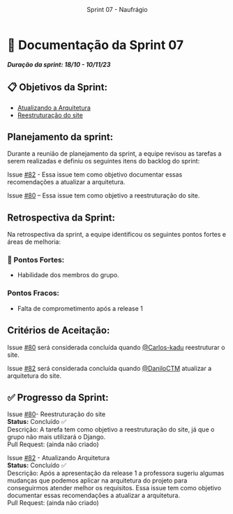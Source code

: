<header>
    Sprint 07 - Naufrágio
</header>
<div class="doc-body">
<!-- ADD O CONTEÚDO ABAIXO -->

# 📜 Documentação da Sprint 07
***Duração da sprint: 18/10 - 10/11/23***

## 📋 Objetivos da Sprint: 
- [Atualizando a Arquitetura](https://github.com/unb-mds/2023-2-Squad04/issues/82)
- [Reestruturação do site](https://github.com/unb-mds/2023-2-Squad04/issues/80) 

## Planejamento da sprint: 
Durante a reunião de planejamento da sprint, a equipe revisou as tarefas a serem realizadas e definiu os seguintes itens do backlog do sprint: 

Issue [#82](https://github.com/unb-mds/2023-2-Squad04/issues/82) - Essa issue tem como objetivo documentar essas recomendações a atualizar a arquitetura. 
 
Issue [#80](https://github.com/unb-mds/2023-2-Squad04/issues/80) – Essa issue tem como objetivo a reestruturação do site. 

  

## Retrospectiva da Sprint:  
Na retrospectiva da sprint, a equipe identificou os seguintes pontos fortes e áreas de melhoria: 

  

### 💪 Pontos Fortes: 
- Habilidade dos membros do grupo. 

### Pontos Fracos: 
- Falta de comprometimento após a release 1 

## Critérios de Aceitação: 
Issue [#80](https://github.com/unb-mds/2023-2-Squad04/issues/80) será considerada concluída quando [@Carlos-kadu](https://github.com/Carlos-kadu) reestruturar o site. 

Issue [#82](https://github.com/unb-mds/2023-2-Squad04/issues/82)  será considerada concluída quando [@DaniloCTM](https://github.com/DaniloCMT) atualizar a arquitetura do site. 

## ✅ Progresso da Sprint:  

Issue [#80](https://github.com/unb-mds/2023-2-Squad04/issues/80)- Reestruturação do site<br>
**Status:** Concluído ✅ <br>
Descrição: A tarefa tem como objetivo a reestruturação do site, já que o grupo não mais utilizará o Django. <br> 
Pull Request: (ainda não criado) 

Issue [#82](https://github.com/unb-mds/2023-2-Squad04/issues/82) - Atualizando Arquitetura <br>
**Status:** Concluído ✅ <br>
Descrição: Após a apresentação da release 1 a professora sugeriu algumas mudanças que podemos aplicar na arquitetura do projeto para conseguirmos atender melhor os requisitos. Essa issue tem como objetivo documentar essas recomendações a atualizar a arquitetura. <br> 
Pull Request: (ainda não criado) 